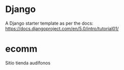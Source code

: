 # Django

A Django starter template as per the docs: https://docs.djangoproject.com/en/5.0/intro/tutorial01/

# ecomm
Sitio tienda audífonos
